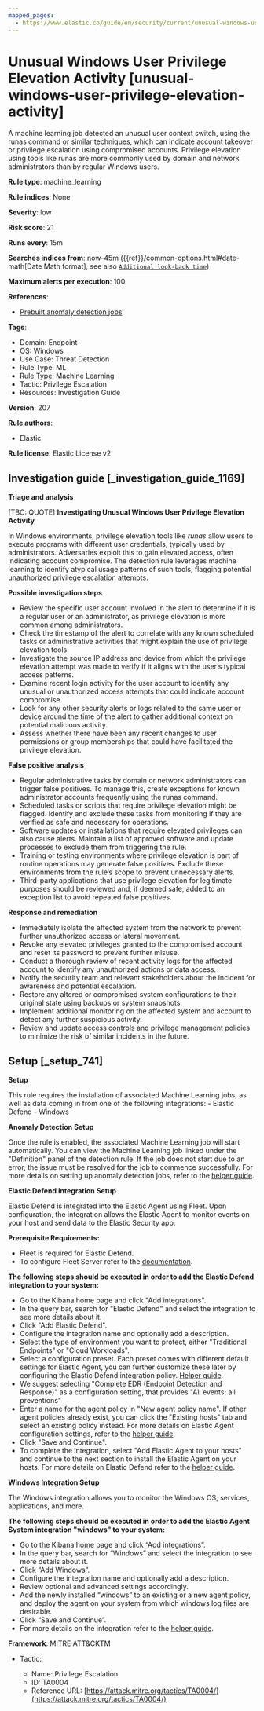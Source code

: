 ```yaml
---
mapped_pages:
  - https://www.elastic.co/guide/en/security/current/unusual-windows-user-privilege-elevation-activity.html
---
```


# Unusual Windows User Privilege Elevation Activity [unusual-windows-user-privilege-elevation-activity]

A machine learning job detected an unusual user context switch, using the runas command or similar techniques, which can indicate account takeover or privilege escalation using compromised accounts. Privilege elevation using tools like runas are more commonly used by domain and network administrators than by regular Windows users.

**Rule type**: machine_learning

**Rule indices**: None

**Severity**: low

**Risk score**: 21

**Runs every**: 15m

**Searches indices from**: now-45m ({{ref}}/common-options.html#date-math[Date Math format], see also [`Additional look-back time`](docs-content://solutions/security/detect-and-alert/create-detection-rule.md#rule-schedule))

**Maximum alerts per execution**: 100

**References**:

* [Prebuilt anomaly detection jobs](docs-content://reference/security/prebuilt-anomaly-detection-jobs.md)

**Tags**:

* Domain: Endpoint
* OS: Windows
* Use Case: Threat Detection
* Rule Type: ML
* Rule Type: Machine Learning
* Tactic: Privilege Escalation
* Resources: Investigation Guide

**Version**: 207

**Rule authors**:

* Elastic

**Rule license**: Elastic License v2

## Investigation guide [_investigation_guide_1169]

**Triage and analysis**

[TBC: QUOTE]
**Investigating Unusual Windows User Privilege Elevation Activity**

In Windows environments, privilege elevation tools like *runas* allow users to execute programs with different user credentials, typically used by administrators. Adversaries exploit this to gain elevated access, often indicating account compromise. The detection rule leverages machine learning to identify atypical usage patterns of such tools, flagging potential unauthorized privilege escalation attempts.

**Possible investigation steps**

* Review the specific user account involved in the alert to determine if it is a regular user or an administrator, as privilege elevation is more common among administrators.
* Check the timestamp of the alert to correlate with any known scheduled tasks or administrative activities that might explain the use of privilege elevation tools.
* Investigate the source IP address and device from which the privilege elevation attempt was made to verify if it aligns with the user’s typical access patterns.
* Examine recent login activity for the user account to identify any unusual or unauthorized access attempts that could indicate account compromise.
* Look for any other security alerts or logs related to the same user or device around the time of the alert to gather additional context on potential malicious activity.
* Assess whether there have been any recent changes to user permissions or group memberships that could have facilitated the privilege elevation.

**False positive analysis**

* Regular administrative tasks by domain or network administrators can trigger false positives. To manage this, create exceptions for known administrator accounts frequently using the runas command.
* Scheduled tasks or scripts that require privilege elevation might be flagged. Identify and exclude these tasks from monitoring if they are verified as safe and necessary for operations.
* Software updates or installations that require elevated privileges can also cause alerts. Maintain a list of approved software and update processes to exclude them from triggering the rule.
* Training or testing environments where privilege elevation is part of routine operations may generate false positives. Exclude these environments from the rule’s scope to prevent unnecessary alerts.
* Third-party applications that use privilege elevation for legitimate purposes should be reviewed and, if deemed safe, added to an exception list to avoid repeated false positives.

**Response and remediation**

* Immediately isolate the affected system from the network to prevent further unauthorized access or lateral movement.
* Revoke any elevated privileges granted to the compromised account and reset its password to prevent further misuse.
* Conduct a thorough review of recent activity logs for the affected account to identify any unauthorized actions or data access.
* Notify the security team and relevant stakeholders about the incident for awareness and potential escalation.
* Restore any altered or compromised system configurations to their original state using backups or system snapshots.
* Implement additional monitoring on the affected system and account to detect any further suspicious activity.
* Review and update access controls and privilege management policies to minimize the risk of similar incidents in the future.


## Setup [_setup_741]

**Setup**

This rule requires the installation of associated Machine Learning jobs, as well as data coming in from one of the following integrations: - Elastic Defend - Windows

**Anomaly Detection Setup**

Once the rule is enabled, the associated Machine Learning job will start automatically. You can view the Machine Learning job linked under the "Definition" panel of the detection rule. If the job does not start due to an error, the issue must be resolved for the job to commence successfully. For more details on setting up anomaly detection jobs, refer to the [helper guide](docs-content://explore-analyze/machine-learning/anomaly-detection.md).

**Elastic Defend Integration Setup**

Elastic Defend is integrated into the Elastic Agent using Fleet. Upon configuration, the integration allows the Elastic Agent to monitor events on your host and send data to the Elastic Security app.

**Prerequisite Requirements:**

* Fleet is required for Elastic Defend.
* To configure Fleet Server refer to the [documentation](docs-content://reference/ingestion-tools/fleet/fleet-server.md).

**The following steps should be executed in order to add the Elastic Defend integration to your system:**

* Go to the Kibana home page and click "Add integrations".
* In the query bar, search for "Elastic Defend" and select the integration to see more details about it.
* Click "Add Elastic Defend".
* Configure the integration name and optionally add a description.
* Select the type of environment you want to protect, either "Traditional Endpoints" or "Cloud Workloads".
* Select a configuration preset. Each preset comes with different default settings for Elastic Agent, you can further customize these later by configuring the Elastic Defend integration policy. [Helper guide](docs-content://solutions/security/configure-elastic-defend/configure-an-integration-policy-for-elastic-defend.md).
* We suggest selecting "Complete EDR (Endpoint Detection and Response)" as a configuration setting, that provides "All events; all preventions"
* Enter a name for the agent policy in "New agent policy name". If other agent policies already exist, you can click the "Existing hosts" tab and select an existing policy instead. For more details on Elastic Agent configuration settings, refer to the [helper guide](docs-content://reference/ingestion-tools/fleet/agent-policy.md).
* Click "Save and Continue".
* To complete the integration, select "Add Elastic Agent to your hosts" and continue to the next section to install the Elastic Agent on your hosts. For more details on Elastic Defend refer to the [helper guide](docs-content://solutions/security/configure-elastic-defend/install-elastic-defend.md).

**Windows Integration Setup**

The Windows integration allows you to monitor the Windows OS, services, applications, and more.

**The following steps should be executed in order to add the Elastic Agent System integration "windows" to your system:**

* Go to the Kibana home page and click “Add integrations”.
* In the query bar, search for “Windows” and select the integration to see more details about it.
* Click “Add Windows”.
* Configure the integration name and optionally add a description.
* Review optional and advanced settings accordingly.
* Add the newly installed “windows” to an existing or a new agent policy, and deploy the agent on your system from which windows log files are desirable.
* Click “Save and Continue”.
* For more details on the integration refer to the [helper guide](https://docs.elastic.co/integrations/windows).

**Framework**: MITRE ATT&CKTM

* Tactic:

    * Name: Privilege Escalation
    * ID: TA0004
    * Reference URL: [https://attack.mitre.org/tactics/TA0004/](https://attack.mitre.org/tactics/TA0004/)



